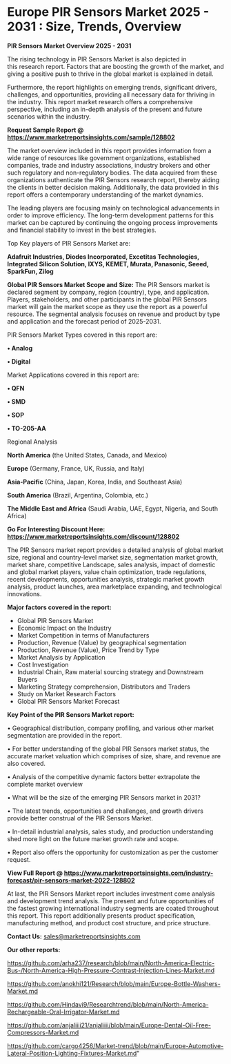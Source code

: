  # Europe PIR Sensors Market 2025 - 2031 : Size, Trends, Overview

<Strong> PIR Sensors Market Overview 2025 - 2031</strong>

The rising technology in PIR Sensors Market is also depicted in this research report. Factors that are boosting the growth of the market, and giving a positive push to thrive in the global market is explained in detail.

Furthermore, the report highlights on emerging trends, significant drivers, challenges, and opportunities, providing all necessary data for thriving in the industry. This report market research offers a comprehensive perspective, including an in-depth analysis of the present and future scenarios within the industry.

<strong>Request Sample Report @ <a href=https://www.marketreportsinsights.com/sample/128802>https://www.marketreportsinsights.com/sample/128802</a></strong>

The market overview included in this report provides information from a wide range of resources like government organizations, established companies, trade and industry associations, industry brokers and other such regulatory and non-regulatory bodies. The data acquired from these organizations authenticate the PIR Sensors research report, thereby aiding the clients in better decision making. Additionally, the data provided in this report offers a contemporary understanding of the market dynamics.

The leading players are focusing mainly on technological advancements in order to improve efficiency. The long-term development patterns for this market can be captured by continuing the ongoing process improvements and financial stability to invest in the best strategies.

Top Key players of PIR Sensors Market are:

<strong>Adafruit Industries, Diodes Incorporated, Excetitas Technologies, Integrated Silicon Solution, IXYS, KEMET, Murata, Panasonic, Seeed, SparkFun, Zilog</strong>

<strong><b>Global PIR Sensors Market Scope and Size:</b></strong>
The PIR Sensors market is declared segment by company, region (country), type, and application. Players, stakeholders, and other participants in the global PIR Sensors market will gain the market scope as they use the report as a powerful resource. The segmental analysis focuses on revenue and product by type and application and the forecast period of 2025-2031.

PIR Sensors Market Types covered in this report are:

<strong>• Analog

• Digital</strong>

Market Applications covered in this report are:

<strong>• QFN

• SMD

• SOP

• TO-205-AA</strong> 

Regional Analysis

<strong>North America</strong> (the United States, Canada, and Mexico)

<strong>Europe</strong> (Germany, France, UK, Russia, and Italy)

<strong>Asia-Pacific</strong> (China, Japan, Korea, India, and Southeast Asia)

<strong>South America</strong> (Brazil, Argentina, Colombia, etc.)

<strong>The Middle East and Africa</strong> (Saudi Arabia, UAE, Egypt, Nigeria, and South Africa)

<strong>Go For Interesting Discount Here: <a href=https://www.marketreportsinsights.com/discount/128802>https://www.marketreportsinsights.com/discount/128802</a></strong>

The PIR Sensors market report provides a detailed analysis of global market size, regional and country-level market size, segmentation market growth, market share, competitive Landscape, sales analysis, impact of domestic and global market players, value chain optimization, trade regulations, recent developments, opportunities analysis, strategic market growth analysis, product launches, area marketplace expanding, and technological innovations.

<strong><b>Major factors covered in the report:</b></strong>
<ul>
  <li>Global PIR Sensors Market </li>
  <li>Economic Impact on the Industry</li>
  <li>Market Competition in terms of Manufacturers</li>
  <li>Production, Revenue (Value) by geographical segmentation</li>
  <li>Production, Revenue (Value), Price Trend by Type</li>
  <li>Market Analysis by Application</li>
  <li>Cost Investigation</li>
  <li>Industrial Chain, Raw material sourcing strategy and Downstream Buyers</li>
  <li>Marketing Strategy comprehension, Distributors and Traders</li>
  <li>Study on Market Research Factors</li>
  <li>Global PIR Sensors Market Forecast</li>
</ul>

<strong><b>Key Point of the PIR Sensors Market report:</b></strong>

• Geographical distribution, company profiling, and various other market segmentation are provided in the report.

• For better understanding of the global PIR Sensors market status, the accurate market valuation which comprises of size, share, and revenue are also covered.

• Analysis of the competitive dynamic factors better extrapolate the complete market overview

• What will be the size of the emerging PIR Sensors market in 2031?

• The latest trends, opportunities and challenges, and growth drivers provide better construal of the PIR Sensors Market.

• In-detail industrial analysis, sales study, and production understanding shed more light on the future market growth rate and scope.

• Report also offers the opportunity for customization as per the customer request.

<strong><b>View Full Report @ <a href=https://www.marketreportsinsights.com/industry-forecast/pir-sensors-market-2022-128802>https://www.marketreportsinsights.com/industry-forecast/pir-sensors-market-2022-128802</a></b></strong>


At last, the PIR Sensors Market report includes investment come analysis and development trend analysis. The present and future opportunities of the fastest growing international industry segments are coated throughout this report. This report additionally presents product specification, manufacturing method, and product cost structure, and price structure.

<strong>Contact Us:</strong>
sales@marketreportsinsights.com

<strong>Our other reports:</strong>

<a href=https://github.com/arha237/research/blob/main/North-America-Electric-Bus-/North-America-High-Pressure-Contrast-Injection-Lines-Market.md>https://github.com/arha237/research/blob/main/North-America-Electric-Bus-/North-America-High-Pressure-Contrast-Injection-Lines-Market.md</a>

<a href=https://github.com/anokhi121/Research/blob/main/Europe-Bottle-Washers-Market.md>https://github.com/anokhi121/Research/blob/main/Europe-Bottle-Washers-Market.md</a>

<a href=https://github.com/Hindavi9/Researchtrend/blob/main/North-America-Rechargeable-Oral-Irrigator-Market.md>https://github.com/Hindavi9/Researchtrend/blob/main/North-America-Rechargeable-Oral-Irrigator-Market.md</a>

<a href=https://github.com/anjaliiii21/anjaliiii/blob/main/Europe-Dental-Oil-Free-Compressors-Market.md>https://github.com/anjaliiii21/anjaliiii/blob/main/Europe-Dental-Oil-Free-Compressors-Market.md</a>

<a href=https://github.com/cargo4256/Market-trend/blob/main/Europe-Automotive-Lateral-Position-Lighting-Fixtures-Market.md>https://github.com/cargo4256/Market-trend/blob/main/Europe-Automotive-Lateral-Position-Lighting-Fixtures-Market.md</a>"
